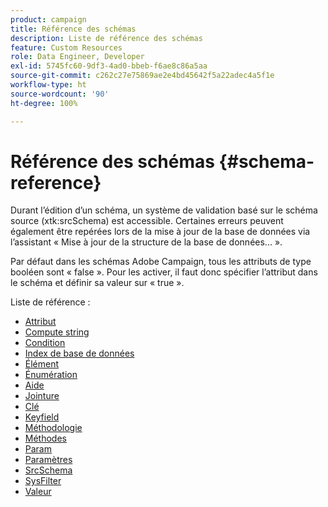 ```yaml
---
product: campaign
title: Référence des schémas
description: Liste de référence des schémas
feature: Custom Resources
role: Data Engineer, Developer
exl-id: 5745fc60-9df3-4ad0-bbeb-f6ae8c86a5aa
source-git-commit: c262c27e75869ae2e4bd45642f5a22adec4a5f1e
workflow-type: ht
source-wordcount: '90'
ht-degree: 100%

---
```


# Référence des schémas {#schema-reference}

Durant l’édition d’un schéma, un système de validation basé sur le schéma source (xtk:srcSchema) est accessible. Certaines erreurs peuvent également être repérées lors de la mise à jour de la base de données via l’assistant « Mise à jour de la structure de la base de données... ».

Par défaut dans les schémas Adobe Campaign, tous les attributs de type booléen sont « false ». Pour les activer, il faut donc spécifier l’attribut dans le schéma et définir sa valeur sur « true ».

Liste de référence :

* [Attribut](schema/attribute.md)
* [Compute string](schema/compute-string.md)
* [Condition](schema/condition.md)
* [Index de base de données](schema/db-index.md)
* [Élément](schema/element.md)
* [Énumération](schema/enumeration.md)
* [Aide](schema/help.md)
* [Jointure](schema/join.md)
* [Clé](schema/key.md)
* [Keyfield](schema/keyfield.md)
* [Méthodologie](schema/method.md)
* [Méthodes](schema/methods.md)
* [Param](schema/param.md)
* [Paramètres](schema/parameters.md)
* [SrcSchema](schema/srcschema.md)
* [SysFilter](schema/sysfilter.md)
* [Valeur](schema/value.md)

